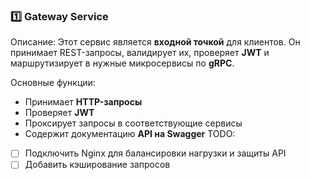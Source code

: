 ### 1️⃣ Gateway Service
Описание:
Этот сервис является **входной точкой** для клиентов. Он принимает REST-запросы, валидирует их, проверяет **JWT** и маршрутизирует в нужные микросервисы по **gRPC**.

Основные функции:

- Принимает **HTTP-запросы**
- Проверяет **JWT**
- Проксирует запросы в соответствующие сервисы
- Содержит документацию **API на Swagger**
TODO:

- [ ] Подключить Nginx для балансировки нагрузки и защиты API
- [ ] Добавить кэширование запросов